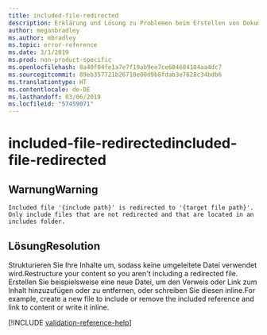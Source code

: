 ```yaml
---
title: included-file-redirected
description: Erklärung und Lösung zu Problemen beim Erstellen von Dokumentationsartikeln – included-file-redirected
author: meganbradley
ms.author: mbradley
ms.topic: error-reference
ms.date: 3/1/2019
ms.prod: non-product-specific
ms.openlocfilehash: 8a40f04fe1a7e7f19ab9ee7ce684684184aa4dc7
ms.sourcegitcommit: 89eb357721b26710e00d9b8fdab3e7628c34bdb6
ms.translationtype: HT
ms.contentlocale: de-DE
ms.lasthandoff: 03/06/2019
ms.locfileid: "57459071"
---
```

# <a name="included-file-redirected"></a><span data-ttu-id="23f85-103">included-file-redirected</span><span class="sxs-lookup"><span data-stu-id="23f85-103">included-file-redirected</span></span>

## <a name="warning"></a><span data-ttu-id="23f85-104">Warnung</span><span class="sxs-lookup"><span data-stu-id="23f85-104">Warning</span></span>

`Included file '{include path}' is redirected to '{target file path}'. Only include files that are not redirected and that are located in an includes folder.`

## <a name="resolution"></a><span data-ttu-id="23f85-105">Lösung</span><span class="sxs-lookup"><span data-stu-id="23f85-105">Resolution</span></span>

<span data-ttu-id="23f85-106">Strukturieren Sie Ihre Inhalte um, sodass keine umgeleitete Datei verwendet wird.</span><span class="sxs-lookup"><span data-stu-id="23f85-106">Restructure your content so you aren't including a redirected file.</span></span> <span data-ttu-id="23f85-107">Erstellen Sie beispielsweise eine neue Datei, um den Verweis oder Link zum Inhalt hinzuzufügen oder zu entfernen, oder schreiben Sie diesen inline.</span><span class="sxs-lookup"><span data-stu-id="23f85-107">For example, create a new file to include or remove the included reference and link to content or write it inline.</span></span>

<!--make sure to add this file to your includes folder and verify the path-->
[!INCLUDE [validation-reference-help](includes/validation-reference-help.md)]
